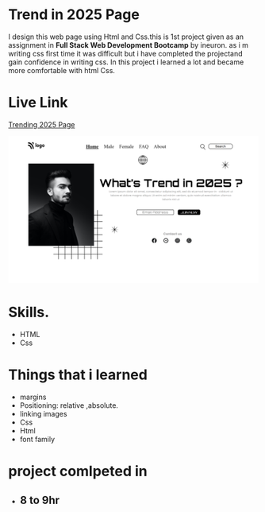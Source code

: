 # Trend in 2025 Page

  I design this web page using Html and Css.this is 1st project given as an assignment in __Full Stack Web Development Bootcamp__ by ineuron. as i m
  writing css first time it was difficult but i have completed the projectand  gain confidence in writing css. In this project i learned a lot and became more comfortable with html Css.

# Live Link
[Trending 2025 Page]()

![page-img](./127.0.0.1_5500_index.html%20(7).png)

 # Skills.
 - HTML
 - Css

# Things that i learned
- margins
- Positioning: relative ,absolute.
- linking images
- Css
- Html
- font family

# project comlpeted in
- ## 8 to 9hr